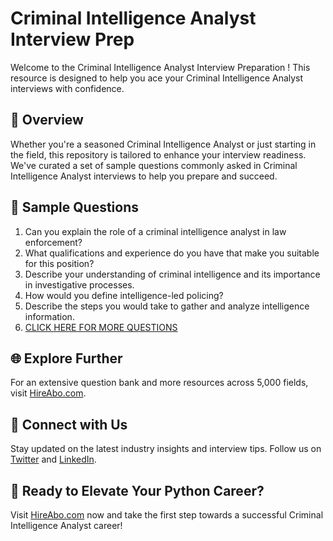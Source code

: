 # Criminal Intelligence Analyst Interview Prep

Welcome to the Criminal Intelligence Analyst Interview Preparation ! This resource is designed to help you ace your Criminal Intelligence Analyst interviews with confidence.

## 🚀 Overview

Whether you're a seasoned Criminal Intelligence Analyst or just starting in the field, this repository is tailored to enhance your interview readiness. We've curated a set of sample questions commonly asked in Criminal Intelligence Analyst interviews to help you prepare and succeed.

## 📝 Sample Questions

1. Can you explain the role of a criminal intelligence analyst in law enforcement?
2. What qualifications and experience do you have that make you suitable for this position?
3. Describe your understanding of criminal intelligence and its importance in investigative processes.
4. How would you define intelligence-led policing?
5. Describe the steps you would take to gather and analyze intelligence information.
6. [CLICK HERE FOR MORE QUESTIONS](https://hireabo.com/job/9_1_28/Criminal%20Intelligence%20Analyst)

## 🌐 Explore Further

For an extensive question bank and more resources across 5,000 fields, visit [HireAbo.com](https://www.hireabo.com).

## 📱 Connect with Us

Stay updated on the latest industry insights and interview tips. Follow us on [Twitter](https://twitter.com/hireabo) and [LinkedIn](https://www.linkedin.com/in/hire-abo-3609972a8/).

## 🚀 Ready to Elevate Your Python Career?

Visit [HireAbo.com](https://www.hireabo.com) now and take the first step towards a successful Criminal Intelligence Analyst career!